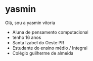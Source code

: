 # yasmin

Olá, sou a yasmin vitoria 
- Aluna de pensamento computacional 
- tenho 16 anos 
- Santa Izabel do Oeste PR
- Estudante do ensino médio / Integral 
- Colégio guilherme de almeida
